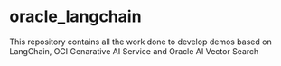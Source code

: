 # oracle_langchain
This repository contains all the work done to develop demos based on LangChain, OCI Genarative AI Service and Oracle AI Vector Search
